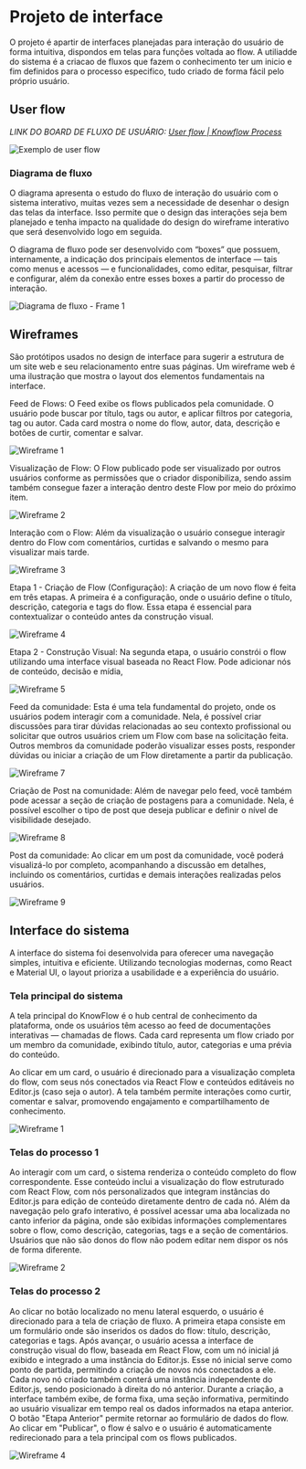 
# Projeto de interface

O projeto é apartir de interfaces planejadas para interação do usuário de forma intuitiva, dispondos em telas para funções voltada ao flow. A utiliadde do sistema é a criacao de fluxos que fazem o conhecimento ter um inicio e fim definidos para o processo especifico, tudo criado de forma fácil pelo próprio usuário.


 ## User flow

_LINK DO BOARD DE FLUXO DE USUÁRIO: [User flow | Knowflow Process](https://miro.com/app/board/uXjVI82qtag=/?share_link_id=687504854472)_ 

![Exemplo de user flow](https://github.com/user-attachments/assets/119e4a80-1972-4424-bb6b-babf75eba080)

### Diagrama de fluxo

O diagrama apresenta o estudo do fluxo de interação do usuário com o sistema interativo, muitas vezes sem a necessidade de desenhar o design das telas da interface. Isso permite que o design das interações seja bem planejado e tenha impacto na qualidade do design do wireframe interativo que será desenvolvido logo em seguida.

O diagrama de fluxo pode ser desenvolvido com “boxes” que possuem, internamente, a indicação dos principais elementos de interface — tais como menus e acessos — e funcionalidades, como editar, pesquisar, filtrar e configurar, além da conexão entre esses boxes a partir do processo de interação.


![Diagrama de fluxo - Frame 1](https://github.com/user-attachments/assets/1637f7f9-3967-46d8-aea4-59908dadaa8e)

## Wireframes

São protótipos usados no design de interface para sugerir a estrutura de um site web e seu relacionamento entre suas páginas. Um wireframe web é uma ilustração que mostra o layout dos elementos fundamentais na interface.

Feed de Flows: O Feed exibe os flows publicados pela comunidade. O usuário pode buscar por título, tags ou autor, e aplicar filtros por categoria, tag ou autor. Cada card mostra o nome do flow, autor, data, descrição e botões de curtir, comentar e salvar. 

![Wireframe 1](images/Wireframe-1.png)

Visualização de Flow: O Flow publicado pode ser visualizado por outros usuários conforme as permissões que o criador disponibiliza, sendo assim também consegue fazer a interação dentro deste Flow por meio do próximo item.

![Wireframe 2](images/Wireframe-2.png)

Interação com o Flow: Além da visualização o usuário consegue interagir dentro do Flow com comentários, curtidas e salvando o mesmo para visualizar mais tarde.

![Wireframe 3](images/Wireframe-3.png)

Etapa 1 - Criação de Flow (Configuração): A criação de um novo flow é feita em três etapas. A primeira é a configuração, onde o usuário define o título, descrição, categoria e tags do flow. Essa etapa é essencial para contextualizar o conteúdo antes da construção visual.

![Wireframe 4](images/Wireframe-4.png)

Etapa 2 - Construção Visual: Na segunda etapa, o usuário constrói o flow utilizando uma interface visual baseada no React Flow. Pode adicionar nós de conteúdo, decisão e mídia, 

![Wireframe 5](images/Wireframe-5.png)

Feed da comunidade: Esta é uma tela fundamental do projeto, onde os usuários podem interagir com a comunidade. Nela, é possível criar discussões para tirar dúvidas relacionadas ao seu contexto profissional ou solicitar que outros usuários criem um Flow com base na solicitação feita. Outros membros da comunidade poderão visualizar esses posts, responder dúvidas ou iniciar a criação de um Flow diretamente a partir da publicação.

![Wireframe 7](images/Wireframe-7.png)

Criação de Post na comunidade: Além de navegar pelo feed, você também pode acessar a seção de criação de postagens para a comunidade. Nela, é possível escolher o tipo de post que deseja publicar e definir o nível de visibilidade desejado.

![Wireframe 8](images/Wireframe-8.png)

Post da comunidade: Ao clicar em um post da comunidade, você poderá visualizá-lo por completo, acompanhando a discussão em detalhes, incluindo os comentários, curtidas e demais interações realizadas pelos usuários.

![Wireframe 9](images/Wireframe-9.png)
 


## Interface do sistema

A interface do sistema foi desenvolvida para oferecer uma navegação simples, intuitiva e eficiente. Utilizando tecnologias modernas, como React e Material UI, o layout prioriza a usabilidade e a experiência do usuário.

### Tela principal do sistema

A tela principal do KnowFlow é o hub central de conhecimento da plataforma, onde os usuários têm acesso ao feed de documentações interativas — chamadas de flows. Cada card representa um flow criado por um membro da comunidade, exibindo título, autor, categorias e uma prévia do conteúdo.

Ao clicar em um card, o usuário é direcionado para a visualização completa do flow, com seus nós conectados via React Flow e conteúdos editáveis no Editor.js (caso seja o autor). A tela também permite interações como curtir, comentar e salvar, promovendo engajamento e compartilhamento de conhecimento.

![Wireframe 1](images/Wireframe-1.png)


###  Telas do processo 1

Ao interagir com um card, o sistema renderiza o conteúdo completo do flow correspondente. Esse conteúdo inclui a visualização do flow estruturado com React Flow, com nós personalizados que integram instâncias do Editor.js para edição de conteúdo diretamente dentro de cada nó. Além da navegação pelo grafo interativo, é possível acessar uma aba localizada no canto inferior da página, onde são exibidas informações complementares sobre o flow, como descrição, categorias, tags e a seção de comentários. Usuários que não são donos do flow não podem editar nem dispor os nós de forma diferente.


![Wireframe 2](images/Wireframe-2.png)


### Telas do processo 2

Ao clicar no botão localizado no menu lateral esquerdo, o usuário é direcionado para a tela de criação de fluxo. A primeira etapa consiste em um formulário onde são inseridos os dados do flow: título, descrição, categorias e tags. Após avançar, o usuário acessa a interface de construção visual do flow, baseada em React Flow, com um nó inicial já exibido e integrado a uma instância do Editor.js. Esse nó inicial serve como ponto de partida, permitindo a criação de novos nós conectados a ele. Cada novo nó criado também conterá uma instância independente do Editor.js, sendo posicionado à direita do nó anterior. Durante a criação, a interface também exibe, de forma fixa, uma seção informativa, permitindo ao usuário visualizar em tempo real os dados informados na etapa anterior. O botão "Etapa Anterior" permite retornar ao formulário de dados do flow. Ao clicar em "Publicar", o flow é salvo e o usuário é automaticamente redirecionado para a tela principal com os flows publicados.


![Wireframe 4](images/Wireframe-4.png)

